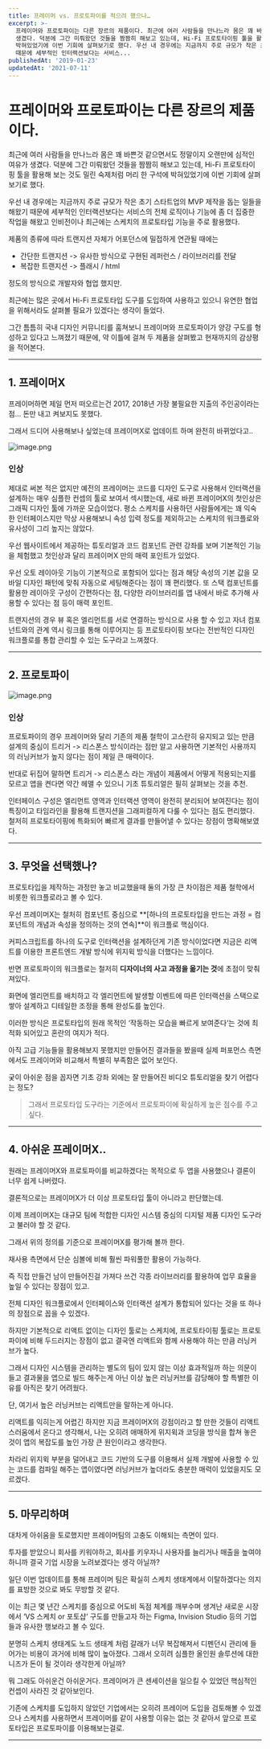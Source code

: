 ```yaml
---
title: 프레이머 vs. 프로토파이를 적으려 했으나…
excerpt: >-
  프레이머와 프로토파이는 다른 장르의 제품이다. 최근에 여러 사람들을 만나느라 몸은 꽤 바쁜것 같으면서도 정말이지 오랜만에 심적인 여유가
  생겼다. 덕분에 그간 미뤄왔던 것들을 짬짬히 해보고 있는데, Hi-Fi 프로토타이핑 툴을 활용해 보는 것도 밀린 숙제처럼 머리 한 구석에
  박혀있었기에 이번 기회에 살펴보기로 했다. 우선 내 경우에는 지금까지 주로 규모가 작은 초기 스타트업의 MVP 제작을 돕는 일들을 해왔기
  때문에 세부적인 인터랙션보다는 서비스...
publishedAt: '2019-01-23'
updatedAt: '2021-07-11'
---
```


# 프레이머와 프로토파이는 다른 장르의 제품이다.

최근에 여러 사람들을 만나느라 몸은 꽤 바쁜것 같으면서도 정말이지 오랜만에 심적인 여유가 생겼다. 덕분에 그간 미뤄왔던 것들을 짬짬히 해보고 있는데, Hi-Fi 프로토타이핑 툴을 활용해 보는 것도 밀린 숙제처럼 머리 한 구석에 박혀있었기에 이번 기회에 살펴보기로 했다.

우선 내 경우에는 지금까지 주로 규모가 작은 초기 스타트업의 MVP 제작을 돕는 일들을 해왔기 때문에 세부적인 인터랙션보다는 서비스의 전체 로직이나 기능에 좀 더 집중한 작업을 해왔고 인비전이나 최근에는 스케치의 프로토타입 기능을 주로 활용했다.

제품의 종류에 따라 트랜지션 자체가 어포던스에 밀접하게 연관될 때에는

- 간단한 트랜지션 -> 유사한 방식으로 구현된 레퍼런스 / 라이브러리를 전달
- 복잡한 트랜지션 -> 플래시 / html

정도의 방식으로 개발자와 협업 했지만.

최근에는 많은 곳에서 Hi-Fi 프로토타입 도구를 도입하여 사용하고 있으니 유연한 협업을 위해서라도 살펴볼 필요가 있겠다는 생각이 들었다.

그간 틈틈히 국내 디자인 커뮤니티를 훔쳐보니 프레이머와 프로토파이가 양강 구도를 형성하고 있다고 느껴졌기 때문에, 약 이틀에 걸쳐 두 제품을 살펴봤고 현재까지의 감상평을 적어본다.

-----

## 1. 프레이머X

프레이머하면 제일 먼저 떠오르는건 2017, 2018년 가장 불필요한 지출의 주인공이라는 점… 돈만 내고 켜보지도 못했다.

그래서 드디어 사용해보나 싶었는데 프레이머X로 업데이트 하며 완전히 바뀌었다고..

![image.png](images/nZv5N9Rzu.png)

### 인상

제대로 써본 적은 없지만 예전의 프레이머는 코드를 디자인 도구로 사용해서 인터랙션을 설계하는 매우 심플한 컨셉의 툴로 보여서 섹시했는데, 새로 바뀐 프레이머X의 첫인상은 그래픽 디자인 툴에 가까운 모습이었다. 평소 스케치를 사용하던 사람들에게는 꽤 익숙한 인터페이스지만 막상 사용해보니 속성 입력 정도를 제외하고는 스케치의 워크플로와 유사성이 그리 높지는 않았다.

우선 웹사이트에서 제공하는 튜토리얼과 코드 컴포넌트 관련 강좌를 보며 기본적인 기능을 체험했고 첫인상과 달리 프레이머X 만의 매력 포인트가 있었다.

우선 오토 레이아웃 기능이 기본적으로 포함되어 있다는 점과 해당 속성의 기본 값을 모바일 디자인 패턴에 맞춰 자동으로 세팅해준다는 점이 꽤 편리했다. 또 스택 컴포넌트를 활용한 레이아웃 구성이 간편하다는 점, 다양한 라이브러리를 앱 내에서 바로 추가해 사용할 수 있다는 점 등이 매력 포인트.

트랜지션의 경우 뷰 혹은 엘리먼트를 서로 연결하는 방식으로 사용 할 수 있고 자녀 컴포넌트와의 관계 역시 링크를 통해 이루어지는 등 프로토타이핑 보다는 전반적인 디자인 워크플로를 통합 관리할 수 있는 도구라고 느껴졌다.

---

## 2. 프로토파이

![image.png](images/uKtcYnjvQ.png)

### 인상

프로토파이의 경우 프레이머와 달리 기존의 제품 철학이 고스란히 유지되고 있는 만큼 설계의 중심이 트리거 -> 리스폰스 방식이라는 점만 알고 사용하면 기본적인 사용까지의 러닝커브가 높지 않다는 점이 제일 큰 매력이다.

반대로 뒤집어 말하면 트리거 -> 리스폰스 라는 개념이 제품에서 어떻게 적용되는지를 모르고 앱을 켠다면 약간 헤맬 수 있으니 기초 튜토리얼은 필히 살펴보는 것을 추천.

인터페이스 구성은 엘리먼트 영역과 인터랙션 영역이 완전히 분리되어 보여진다는 점이 특징이고 타임라인을 활용해 트랜지션을 그래피컬하게 다룰 수 있다는 점도 편리했다. 철저히 프로토타이핑에 특화되어 빠르게 결과를 만들어낼 수 있다는 장점이 명확해보였다.

-----

## 3. 무엇을 선택했나?

프로토타입을 제작하는 과정만 놓고 비교했을때 둘의 가장 큰 차이점은 제품 철학에서 비롯한 워크플로라고 볼 수 있다.

우선 프레이머X는 철처히 컴포넌트 중심으로 **[하나의 프로토타입을 만드는 과정 = 컴포넌트의 개념과 속성을 정의하는 것의 연속]**이 워크플로 핵심이다.

커피스크립트를 하나의 도구로 인터랙션을 설계하던게 기존 방식이었다면 지금은 리액트를 이용한 프론트엔드 개발 방식에 위지윅 방식을 더했다는 느낌이다.

반면 프로토파이의 워크플로는 철저히 **디자이너의 사고 과정을 옮기는 것**에 초점이 맞춰져있다.

화면에 엘리먼트를 배치하고 각 엘리먼트에 발생할 이벤트에 따른 인터랙션을 스택으로 쌓아 설계하고 디테일한 조정을 통해 완성도를 높인다.

이러한 방식은 프로토타입의 원래 목적인 ‘작동하는 모습을 빠르게 보여준다’는 것에 최적화 되어있고 혼란의 여지가 적다.

아직 고급 기능들을 활용해보지 못했지만 만들어진 결과들을 봤을때 실제 퍼포먼스 측면에서도 프레이머와 비교해서 특별히 부족함은 없어 보인다.

궂이 아쉬운 점을 꼽자면 기초 강좌 외에는 잘 만들어진 비디오 튜토리얼을 찾기 어렵다는 정도?

> 그래서 프로토타입 도구라는 기준에서 프로토파이에 확실하게 높은 점수를 주고싶다.

---

## 4. 아쉬운 프레이머X..

원래는 프레이머X와 프로토파이를 비교하겠다는 목적으로 두 앱을 사용했으나 결론이 너무 쉽게 나버렸다.

결론적으로는 프레이머X가 더 이상 프로토타입 툴이 아니라고 판단했는데.

이제 프레이머X는 대규모 팀에 적합한 디자인 시스템 중심의 디지털 제품 디자인 도구라고 불러야 할 것 같다.

그래서 위의 정의를 기준으로 프레이머X를 평가해 볼까 한다.

재사용 측면에서 단순 심볼에 비해 훨씬 파워풀한 활용이 가능하다.

즉 직접 만들건 남이 만들어진걸 가져다 쓰건 각종 라이브러리를 활용하여 업무 효율을 높일 수 있다는 장점이 있고.

전체 디자인 워크플로에서 인터페이스와 인터랙션 설계가 통합되어 있다는 것을 또 하나의 장점으로 꼽을 수 있겠다.

하지만 기본적으로 리액트 없이는 디자인 툴로는 스케치에, 프로토타이핑 툴로는 프로토파이에 비해 두드러지는 장점이 없고 결국엔 리액트와 함께 사용해야 하는 만큼 러닝커브가 높다.

그래서 디자인 시스템을 관리하는 별도의 팀이 있지 않는 이상 효과적일까 하는 의문이 들고 결과물을 앱으로 빌드 해주는게 아닌 이상 높은 러닝커브를 감당해야 할 특별한 이유를 아직은 찾기 어려웠다.

단, 여기서 높은 러닝커브는 리액트만을 말하는게 아니다.

리액트를 익히는게 어렵긴 하지만 지금 프레이머X의 강점이라고 할 만한 것들이 리액트스러움에서 온다고 생각해서, 나는 오히려 애매하게 위지윅과 코딩을 방식을 합쳐 놓은 것이 앱의 복잡도를 높인 가장 큰 원인이라고 생각한다.

차라리 위지윅 부분을 덜어내고 코드 기반의 도구를 이용해서 실제 개발에 사용할 수 있는 코드를 컴파일 해주는 앱이였다면 러닝커브가 높더라도 충분한 매력이 있었을지도 모르겠다.

-----

## 5. 마무리하며

대차게 아쉬움을 토로했지만 프레이머팀의 고충도 이해되는 측면이 있다.

투자를 받았으니 회사를 키워야하고, 회사를 키우자니 사용자를 늘리거나 매출을 높여야 하니까 결국 기업 시장을 노려보겠다는 생각 아닐까?

일단 이번 업데이트를 통해 프레이머 팀은 확실히 스케치 생태계에서 이탈하겠다는 의지를 표방한 것으로 봐도 무방할 것 같다.

이는 최근 몇 년간 스케치를 중심으로 어도비 독점 체계를 깨부수며 생겨난 새로운 시장에서 ‘VS 스케치 or 포토샵’ 구도를 만들고자 하는 Figma, Invision Studio 등의 기업들과 유사한 행보라고 볼 수 있다.

분명히 스케치 생태계도 노드 생태계 처럼 갈래가 너무 복잡해져서 디펜던시 관리에 들어가는 비용이 과거에 비해 많이 높아졌다. 그래서 오히려 심플한 올인원 솔루션에 대한 니즈가 돈이 될 것이라 생각한게 아닐까?

뭐 그래도 아쉬운건 아쉬운거다. 프레이머가 큰 센세이션을 일으킬 수 있었던 핵심적인 컨셉이 사라진 것 같아보인다.

기존에 스케치를 도입하지 않았던 기업에서는 오히려 프레이머 도입을 검토해볼 수 있겠으나 스케치를 사용하면서 프레이머를 같이 사용할 이유는 없는 것 같아서 앞으로 프로토타입은 프로토파이를 이용해보는걸로.

---